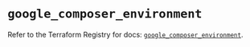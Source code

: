 # `google_composer_environment`

Refer to the Terraform Registry for docs: [`google_composer_environment`](https://registry.terraform.io/providers/hashicorp/google-beta/6.3.0/docs/resources/google_composer_environment).
